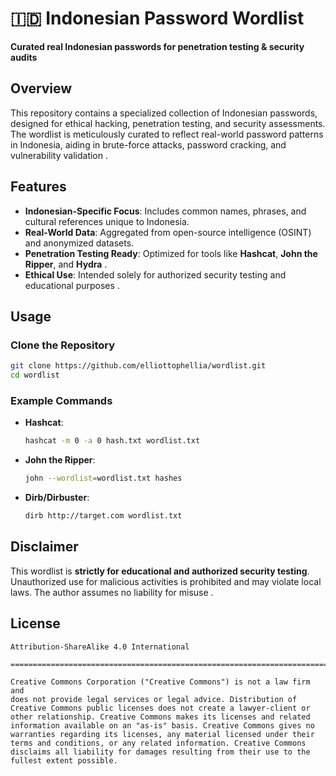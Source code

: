 # 🇮🇩 Indonesian Password Wordlist  
**Curated real Indonesian passwords for penetration testing & security audits**  

## Overview  
This repository contains a specialized collection of Indonesian passwords, designed for ethical hacking, penetration testing, and security assessments. The wordlist is meticulously curated to reflect real-world password patterns in Indonesia, aiding in brute-force attacks, password cracking, and vulnerability validation .  

## Features  
- **Indonesian-Specific Focus**: Includes common names, phrases, and cultural references unique to Indonesia.  
- **Real-World Data**: Aggregated from open-source intelligence (OSINT) and anonymized datasets.  
- **Penetration Testing Ready**: Optimized for tools like **Hashcat**, **John the Ripper**, and **Hydra** .  
- **Ethical Use**: Intended solely for authorized security testing and educational purposes .  

## Usage  
### Clone the Repository  
```bash  
git clone https://github.com/elliottophellia/wordlist.git  
cd wordlist  
```  

### Example Commands  
- **Hashcat**:  
  ```bash  
  hashcat -m 0 -a 0 hash.txt wordlist.txt  
  ```  
- **John the Ripper**:  
  ```bash  
  john --wordlist=wordlist.txt hashes  
  ```  
- **Dirb/Dirbuster**:  
  ```bash  
  dirb http://target.com wordlist.txt  
  ```  

## Disclaimer  
This wordlist is **strictly for educational and authorized security testing**. Unauthorized use for malicious activities is prohibited and may violate local laws. The author assumes no liability for misuse .  


## License  
```
Attribution-ShareAlike 4.0 International

=======================================================================

Creative Commons Corporation ("Creative Commons") is not a law firm and
does not provide legal services or legal advice. Distribution of
Creative Commons public licenses does not create a lawyer-client or
other relationship. Creative Commons makes its licenses and related
information available on an "as-is" basis. Creative Commons gives no
warranties regarding its licenses, any material licensed under their
terms and conditions, or any related information. Creative Commons
disclaims all liability for damages resulting from their use to the
fullest extent possible.
```
